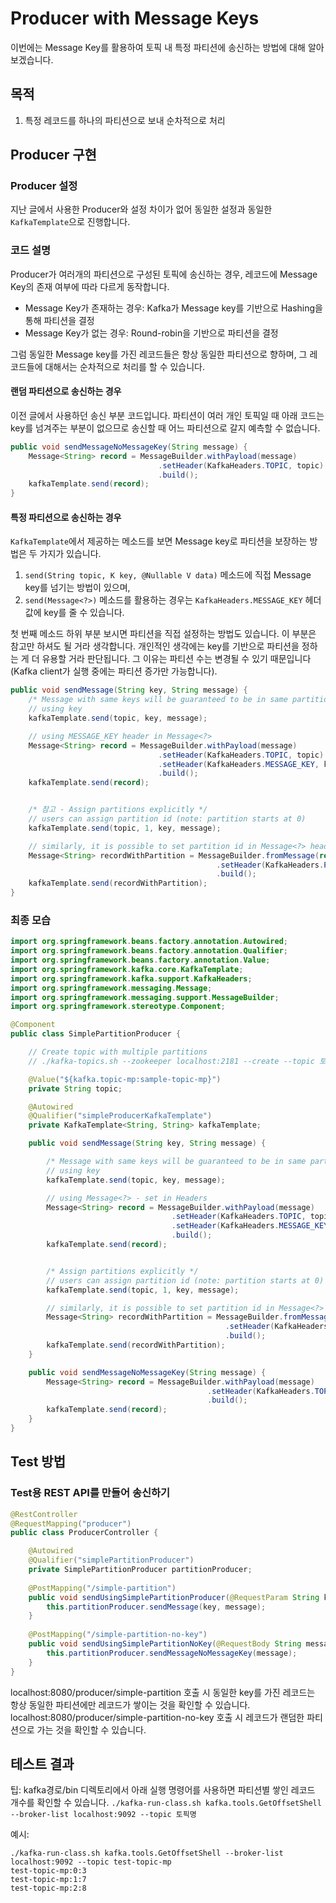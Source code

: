 # Producer with Message Keys

이번에는 Message Key를 활용하여 토픽 내 특정 파티션에 송신하는 방법에 대해 알아보겠습니다.

## 목적
1. 특정 레코드를 하나의 파티션으로 보내 순차적으로 처리

## Producer 구현
### Producer 설정
지난 글에서 사용한 Producer와 설정 차이가 없어 동일한 설정과 동일한 `KafkaTemplate`으로 진행합니다.

### 코드 설명
Producer가 여러개의 파티션으로 구성된 토픽에 송신하는 경우, 레코드에 Message Key의 존재 여부에 따라 다르게 동작합니다.
- Message Key가 존재하는 경우: Kafka가 Message key를 기반으로 Hashing을 통해 파티션을 결정 
- Message Key가 없는 경우: Round-robin을 기반으로 파티션을 결정

그럼 동일한 Message key를 가진 레코드들은 항상 동일한 파티션으로 향하며, 그 레코드들에 대해서는 순차적으로 처리를 할 수 있습니다.

#### 랜덤 파티션으로 송신하는 경우
이전 글에서 사용하던 송신 부분 코드입니다.
파티션이 여러 개인 토픽일 때 아래 코드는 key를 넘겨주는 부분이 없으므로 송신할 때 어느 파티션으로 갈지 예측할 수 없습니다.
```java
public void sendMessageNoMessageKey(String message) {
    Message<String> record = MessageBuilder.withPayload(message)
                                 .setHeader(KafkaHeaders.TOPIC, topic)
                                 .build();
    kafkaTemplate.send(record);
}
```

#### 특정 파티션으로 송신하는 경우
`KafkaTemplate`에서 제공하는 메소드를 보면 Message key로 파티션을 보장하는 방법은 두 가지가 있습니다.
1. `send(String topic, K key, @Nullable V data)` 메소드에 직접 Message key를 넘기는 방법이 있으며,
2. `send(Message<?>)` 메소드를 활용하는 경우는 `KafkaHeaders.MESSAGE_KEY` 헤더 값에 key를 줄 수 있습니다.

첫 번째 메소드 하위 부분 보시면 파티션을 직접 설정하는 방법도 있습니다. 이 부분은 참고만 하셔도 될 거라 생각합니다.
개인적인 생각에는 key를 기반으로 파티션을 정하는 게 더 유용할 거라 판단됩니다. 
그 이유는 파티션 수는 변경될 수 있기 때문입니다 (Kafka client가 실행 중에는 파티션 증가만 가능합니다).

```java
public void sendMessage(String key, String message) {
    /* Message with same keys will be guaranteed to be in same partition by Kafka */
    // using key
    kafkaTemplate.send(topic, key, message);

    // using MESSAGE_KEY header in Message<?>
    Message<String> record = MessageBuilder.withPayload(message)
                                 .setHeader(KafkaHeaders.TOPIC, topic)
                                 .setHeader(KafkaHeaders.MESSAGE_KEY, key)
                                 .build();
    kafkaTemplate.send(record);


    /* 참고 - Assign partitions explicitly */
    // users can assign partition id (note: partition starts at 0)
    kafkaTemplate.send(topic, 1, key, message);

    // similarly, it is possible to set partition id in Message<?> headers
    Message<String> recordWithPartition = MessageBuilder.fromMessage(record)
                                              .setHeader(KafkaHeaders.PARTITION_ID, 1)
                                              .build();
    kafkaTemplate.send(recordWithPartition);
}
```


### 최종 모습
```java
import org.springframework.beans.factory.annotation.Autowired;
import org.springframework.beans.factory.annotation.Qualifier;
import org.springframework.beans.factory.annotation.Value;
import org.springframework.kafka.core.KafkaTemplate;
import org.springframework.kafka.support.KafkaHeaders;
import org.springframework.messaging.Message;
import org.springframework.messaging.support.MessageBuilder;
import org.springframework.stereotype.Component;

@Component
public class SimplePartitionProducer {

    // Create topic with multiple partitions
    // ./kafka-topics.sh --zookeeper localhost:2181 --create --topic 토픽명 --partitions 3 --replication-factor 1

    @Value("${kafka.topic-mp:sample-topic-mp}")
    private String topic;

    @Autowired
    @Qualifier("simpleProducerKafkaTemplate")
    private KafkaTemplate<String, String> kafkaTemplate;

    public void sendMessage(String key, String message) {

        /* Message with same keys will be guaranteed to be in same partition by Kafka */
        // using key
        kafkaTemplate.send(topic, key, message);

        // using Message<?> - set in Headers
        Message<String> record = MessageBuilder.withPayload(message)
                                    .setHeader(KafkaHeaders.TOPIC, topic)
                                    .setHeader(KafkaHeaders.MESSAGE_KEY, key)
                                    .build();
        kafkaTemplate.send(record);


        /* Assign partitions explicitly */
        // users can assign partition id (note: partition starts at 0)
        kafkaTemplate.send(topic, 1, key, message);

        // similarly, it is possible to set partition id in Message<?> headers
        Message<String> recordWithPartition = MessageBuilder.fromMessage(record)
                                                .setHeader(KafkaHeaders.PARTITION_ID, 1)
                                                .build();
        kafkaTemplate.send(recordWithPartition);
    }

    public void sendMessageNoMessageKey(String message) {
        Message<String> record = MessageBuilder.withPayload(message)
                                            .setHeader(KafkaHeaders.TOPIC, topic)
                                            .build();
        kafkaTemplate.send(record);
    }
}
```

## Test 방법 
### Test용 REST API를 만들어 송신하기 
```java
@RestController
@RequestMapping("producer")
public class ProducerController {

    @Autowired
    @Qualifier("simplePartitionProducer")
    private SimplePartitionProducer partitionProducer;
    
    @PostMapping("/simple-partition")
    public void sendUsingSimplePartitionProducer(@RequestParam String key, @RequestBody String message) {
        this.partitionProducer.sendMessage(key, message);
    }
    
    @PostMapping("/simple-partition-no-key")
    public void sendUsingSimplePartitionNoKey(@RequestBody String message) {
        this.partitionProducer.sendMessageNoMessageKey(message);
    }
}
```
localhost:8080/producer/simple-partition 호출 시 동일한 key를 가진 레코드는 항상 동일한 파티션에만 레코드가 쌓이는 것을 확인할 수 있습니다. 
localhost:8080/producer/simple-partition-no-key 호출 시 레코드가 랜덤한 파티션으로 가는 것을 확인할 수 있습니다.

## 테스트 결과
팁: kafka경로/bin 디렉토리에서 아래 실행 명령어를 사용하면 파티션별 쌓인 레코드 개수를 확인할 수 있습니다.
`./kafka-run-class.sh kafka.tools.GetOffsetShell --broker-list localhost:9092 --topic 토픽명`

예시:
```
./kafka-run-class.sh kafka.tools.GetOffsetShell --broker-list localhost:9092 --topic test-topic-mp
test-topic-mp:0:3
test-topic-mp:1:7
test-topic-mp:2:8
```